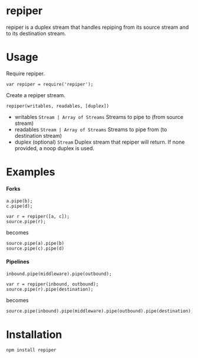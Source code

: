 repiper
=====

repiper is a duplex stream that handles repiping from its source stream and to its destination stream.

Usage
=====

Require repiper.

```
var repiper = require('repiper');
```

Create a repiper stream.

```
repiper(writables, readables, [duplex])
```

  - writables `Stream | Array of Streams` Streams to pipe to (from source stream)
  - readables `Stream | Array of Streams` Streams to pipe from (to destination stream)
  - duplex (optional) `Stream` Duplex stream that repiper will return. If none provided, a noop duplex is used.

Examples
========

#### Forks

```
a.pipe(b);
c.pipe(d);
```
```
var r = repiper([a, c]);
source.pipe(r);
```
becomes

```
source.pipe(a).pipe(b)
source.pipe(c).pipe(d)
```

#### Pipelines

```
inbound.pipe(middleware).pipe(outbound);
```
```
var r = repiper(inbound, outbound);
source.pipe(r).pipe(destination);
```

becomes

```
source.pipe(inbound).pipe(middleware).pipe(outbound).pipe(destination);
```

Installation
============

```
npm install repiper
```